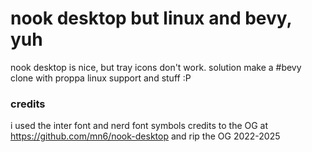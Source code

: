 # nook desktop but linux and bevy, yuh
nook desktop is nice, but tray icons don't work.
solution make a #bevy clone with proppa linux support and stuff :P


### credits
i used the inter font and nerd font symbols
credits to the OG at https://github.com/mn6/nook-desktop
and rip the OG 2022-2025
